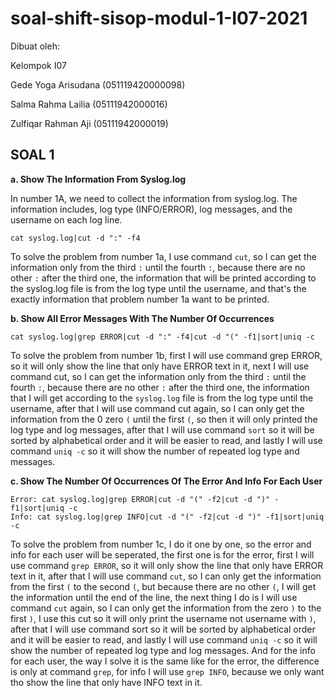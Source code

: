 # soal-shift-sisop-modul-1-I07-2021

Dibuat oleh:

Kelompok I07

Gede Yoga Arisudana (051119420000098)

Salma Rahma Lailia (05111942000016)

Zulfiqar Rahman Aji (05111942000019)



## SOAL 1

**a. Show The Information From Syslog.log**

In number 1A, we need to collect the information from syslog.log. The information includes, log type (INFO/ERROR), log messages, and the username on each log line.
```
cat syslog.log|cut -d ":" -f4
```

To solve the problem from number 1a, I use command `cut`, so I can get the information only from the third `:` until the fourth `:`, because there are no other `:` after the third one, the information that will be printed according to the syslog.log file is from the log type until the username, and that's the exactly information that problem number 1a want to be printed.

**b. Show All Error Messages With The Number Of Occurrences**
```
cat syslog.log|grep ERROR|cut -d ":" -f4|cut -d "(" -f1|sort|uniq -c
```

To solve the problem from number 1b, first I will use command grep ERROR, so it will only show the line that only have ERROR text in it, next I will use command cut, so I can get the information only from the third `:` until the fourth `:`, because there are no other `:` after the third one, the information that I will get according to the `syslog.log` file is from the log type until the username, after that I will use command cut again, so I can only get the information from the 0 zero `(` until the first `(`, so then it will only printed the log type and log messages, after that I will use command `sort` so it will be sorted by alphabetical order and it will be easier to read, and lastly I will use command `uniq -c` so it will show the number of repeated log type and messages.

**c. Show The Number Of Occurrences Of The Error And Info For Each User**
```
Error: cat syslog.log|grep ERROR|cut -d "(" -f2|cut -d ")" -f1|sort|uniq -c
Info: cat syslog.log|grep INFO|cut -d "(" -f2|cut -d ")" -f1|sort|uniq -c
```

To solve the problem from number 1c, I do it one by one, so the error and info for each user will be seperated, the first one is for the error, first I will use command `grep ERROR`, so it will only show the line that only have ERROR text in it, after that I will use command `cut`, so I can only get the information from the first `(` to the second `(`, but because there are no other `(`, I will get the information until the end of the line, the next thing I do is I will use command `cut` again, so I can only get the information from the zero `)` to the first `)`, I use this cut so it will only print the username not username with `)`, after that I will use command sort so it will be sorted by alphabetical order and it will be easier to read, and lastly I will use command `uniq -c` so it will show the number of repeated log type and log messages. And for the info for each user, the way I solve it is the same like for the error, the difference is only at command `grep`, for info I will use `grep INFO`, because we only want tho show the line that only have INFO text in it.
